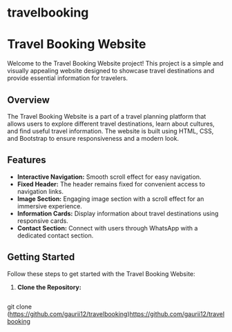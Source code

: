 # travelbooking
# Travel Booking Website

Welcome to the Travel Booking Website project! This project is a simple and visually appealing website designed to showcase travel destinations and provide essential information for travelers.

## Overview

The Travel Booking Website is a part of a travel planning platform that allows users to explore different travel destinations, learn about cultures, and find useful travel information. The website is built using HTML, CSS, and Bootstrap to ensure responsiveness and a modern look.

## Features

- **Interactive Navigation:** Smooth scroll effect for easy navigation.
- **Fixed Header:** The header remains fixed for convenient access to navigation links.
- **Image Section:** Engaging image section with a scroll effect for an immersive experience.
- **Information Cards:** Display information about travel destinations using responsive cards.
- **Contact Section:** Connect with users through WhatsApp with a dedicated contact section.

## Getting Started

Follow these steps to get started with the Travel Booking Website:

1. **Clone the Repository:**
   ```bash
  git clone (https://github.com/gaurii12/travelbooking)https://github.com/gaurii12/travelbooking

